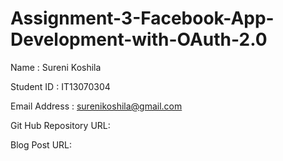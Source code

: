 # Assignment-3-Facebook-App-Development-with-OAuth-2.0

Name : Sureni Koshila

Student ID : IT13070304

Email Address : surenikoshila@gmail.com

Git Hub Repository URL:

Blog Post URL: 
